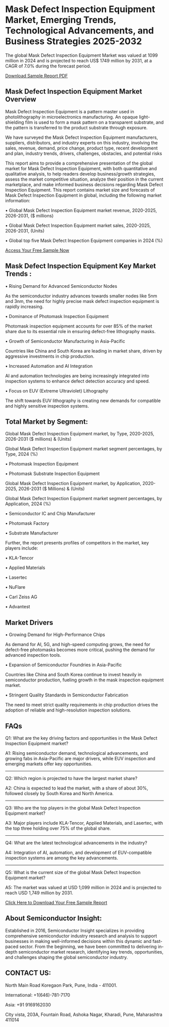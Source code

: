 <h1>Mask Defect Inspection Equipment Market, Emerging Trends, Technological Advancements, and Business Strategies 2025-2032</h1>

The global Mask Defect Inspection Equipment Market was valued at 1099 million in 2024 and is projected to reach US$ 1749 million by 2031, at a CAGR of 7.0% during the forecast period.

[Download Sample Report PDF](https://semiconductorinsight.com/download-sample-report/?product_id=91019)

<h2>Mask Defect Inspection Equipment Market Overview</h2>

Mask Defect Inspection Equipment is a pattern master used in photolithography in microelectronics manufacturing. An opaque light-shielding film is used to form a mask pattern on a transparent substrate, and the pattern is transferred to the product substrate through exposure.

We have surveyed the Mask Defect Inspection Equipment manufacturers, suppliers, distributors, and industry experts on this industry, involving the sales, revenue, demand, price change, product type, recent development and plan, industry trends, drivers, challenges, obstacles, and potential risks

This report aims to provide a comprehensive presentation of the global market for Mask Defect Inspection Equipment, with both quantitative and qualitative analysis, to help readers develop business/growth strategies, assess the market competitive situation, analyze their position in the current marketplace, and make informed business decisions regarding Mask Defect Inspection Equipment. This report contains market size and forecasts of Mask Defect Inspection Equipment in global, including the following market information:

•	Global Mask Defect Inspection Equipment market revenue, 2020-2025, 2026-2031, ($ millions)

•	Global Mask Defect Inspection Equipment market sales, 2020-2025, 2026-2031, (Units)

•	Global top five Mask Defect Inspection Equipment companies in 2024 (%)

[Access Your Free Sample Now](https://semiconductorinsight.com/report/mask-defect-inspection-equipment-market/)

<h2>Mask Defect Inspection Equipment Key Market Trends  :</h2>

•	Rising Demand for Advanced Semiconductor Nodes

As the semiconductor industry advances towards smaller nodes like 5nm and 3nm, the need for highly precise mask defect inspection equipment is rapidly increasing.

•	Dominance of Photomask Inspection Equipment

Photomask inspection equipment accounts for over 85% of the market share due to its essential role in ensuring defect-free lithography masks.

•	Growth of Semiconductor Manufacturing in Asia-Pacific

Countries like China and South Korea are leading in market share, driven by aggressive investments in chip production.

•	Increased Automation and AI Integration

AI and automation technologies are being increasingly integrated into inspection systems to enhance defect detection accuracy and speed.

•	Focus on EUV (Extreme Ultraviolet) Lithography

The shift towards EUV lithography is creating new demands for compatible and highly sensitive inspection systems.

<h2>Total Market by Segment:</h2>

Global Mask Defect Inspection Equipment market, by Type, 2020-2025, 2026-2031 ($ millions) & (Units)

Global Mask Defect Inspection Equipment market segment percentages, by Type, 2024 (%)

•	Photomask Inspection Equipment

•	Photomask Substrate Inspection Equipment

Global Mask Defect Inspection Equipment market, by Application, 2020-2025, 2026-2031 ($ Millions) & (Units)

Global Mask Defect Inspection Equipment market segment percentages, by Application, 2024 (%)

•	Semiconductor IC and Chip Manufacturer

•	Photomask Factory

•	Substrate Manufacturer

Further, the report presents profiles of competitors in the market, key players include:

•	KLA-Tencor

•	Applied Materials

•	Lasertec

•	NuFlare

•	Carl Zeiss AG

•	Advantest

<h2>Market Drivers</h2>

•	Growing Demand for High-Performance Chips

As demand for AI, 5G, and high-speed computing grows, the need for defect-free photomasks becomes more critical, pushing the demand for advanced inspection tools.

•	Expansion of Semiconductor Foundries in Asia-Pacific

Countries like China and South Korea continue to invest heavily in semiconductor production, fueling growth in the mask inspection equipment market.

•	Stringent Quality Standards in Semiconductor Fabrication

The need to meet strict quality requirements in chip production drives the adoption of reliable and high-resolution inspection solutions.

<h2>FAQs</h2>

Q1: What are the key driving factors and opportunities in the Mask Defect Inspection Equipment market?

A1: Rising semiconductor demand, technological advancements, and growing fabs in Asia-Pacific are major drivers, while EUV inspection and emerging markets offer key opportunities.

________________________________________

Q2: Which region is projected to have the largest market share?

A2: China is expected to lead the market, with a share of about 30%, followed closely by South Korea and North America.

________________________________________

Q3: Who are the top players in the global Mask Defect Inspection Equipment market?

A3: Major players include KLA-Tencor, Applied Materials, and Lasertec, with the top three holding over 75% of the global share.

________________________________________

Q4: What are the latest technological advancements in the industry?

A4: Integration of AI, automation, and development of EUV-compatible inspection systems are among the key advancements.

________________________________________

Q5: What is the current size of the global Mask Defect Inspection Equipment market?

A5: The market was valued at USD 1,099 million in 2024 and is projected to reach USD 1,749 million by 2031.

[Click Here to Download Your Free Sample Report ](https://semiconductorinsight.com/download-sample-report/?product_id=91019)

<h2>About Semiconductor Insight:</h2>

Established in 2016, Semiconductor Insight specializes in providing comprehensive semiconductor industry research and analysis to support businesses in making well-informed decisions within this dynamic and fast-paced sector. From the beginning, we have been committed to delivering in-depth semiconductor market research, identifying key trends, opportunities, and challenges shaping the global semiconductor industry.


<h2>CONTACT US:</h2>

North Main Road Koregaon Park, Pune, India - 411001.

International: +1(646)-781-7170

Asia: +91 9169162030

City vista, 203A, Fountain Road, Ashoka Nagar, Kharadi, Pune, Maharashtra 411014
